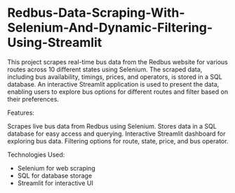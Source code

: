 # Redbus-Data-Scraping-With-Selenium-And-Dynamic-Filtering-Using-Streamlit

This project scrapes real-time bus data from the Redbus website for various routes across 10 different states using Selenium. The scraped data, including bus availability, timings, prices, and operators, is stored in a SQL database. An interactive Streamlit application is used to present the data, enabling users to explore bus options for different routes and filter based on their preferences.

Features:

Scrapes live bus data from Redbus using Selenium.
Stores data in a SQL database for easy access and querying.
Interactive Streamlit dashboard for exploring bus data.
Filtering options for route, state, price, and bus operator.

Technologies Used:

* Selenium for web scraping
* SQL for database storage
* Streamlit for interactive UI